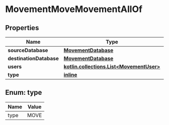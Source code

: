 
# MovementMoveMovementAllOf

## Properties
Name | Type | Description | Notes
------------ | ------------- | ------------- | -------------
**sourceDatabase** | [**MovementDatabase**](MovementDatabase.md) |  |  [optional]
**destinationDatabase** | [**MovementDatabase**](MovementDatabase.md) |  |  [optional]
**users** | [**kotlin.collections.List&lt;MovementUser&gt;**](MovementUser.md) |  |  [optional]
**type** | [**inline**](#Type) |  |  [optional]


<a name="Type"></a>
## Enum: type
Name | Value
---- | -----
type | MOVE



